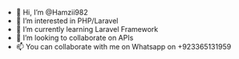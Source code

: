 - 👋 Hi, I’m @Hamzii982
- 👀 I’m interested in PHP/Laravel
- 🌱 I’m currently learning Laravel Framework
- 💞️ I’m looking to collaborate on APIs
- 📫 You can collaborate with me on Whatsapp on +923365131959

<!---
Hamzii982/Hamzii982 is a ✨ special ✨ repository because its `README.md` (this file) appears on your GitHub profile.
You can click the Preview link to take a look at your changes.
--->
